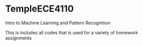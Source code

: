 # TempleECE4110
Intro to Machine Learning and Pattern Recognition

This is includes all codes that is used for a variety of homework assignments
